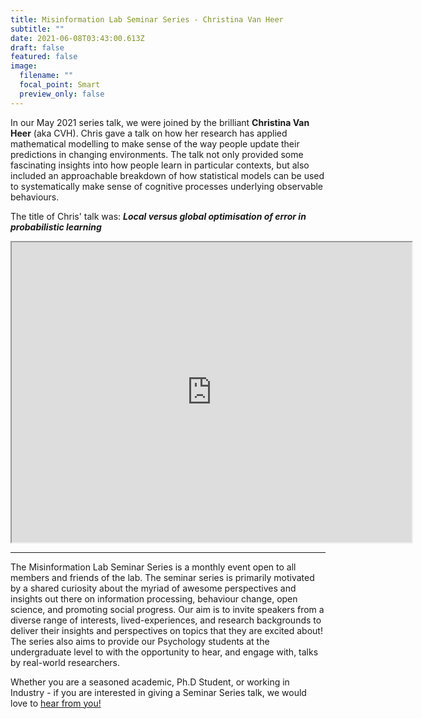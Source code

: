 ```yaml
---
title: Misinformation Lab Seminar Series - Christina Van Heer
subtitle: ""
date: 2021-06-08T03:43:00.613Z
draft: false
featured: false
image:
  filename: ""
  focal_point: Smart
  preview_only: false
---
```


In our May 2021 series talk, we were joined by the brilliant **Christina Van Heer** (aka CVH). Chris gave a talk on how her research has applied mathematical modelling to make sense of the way people update their predictions in changing environments. The talk not only provided some fascinating insights into how people learn in particular contexts, but also included an approachable breakdown of how statistical models can be used to systematically make sense of cognitive processes underlying observable behaviours. 

The title of Chris' talk was: ***Local versus global optimisation of error in probabilistic learning***

<iframe src="https://drive.google.com/file/d/1CT3GvQl7wNkc0EJxYgBKHiZJMcWSwMay/preview" width="640" height="480" allow="autoplay"></iframe>

---
The Misinformation Lab Seminar Series is a monthly event open to all members and friends of the lab. The seminar series is primarily motivated by a shared curiosity about the myriad of awesome perspectives and insights out there on information processing, behaviour change, open science, and promoting social progress. Our aim is to invite speakers from a diverse range of interests, lived-experiences, and research backgrounds to deliver their insights and perspectives on topics that they are excited about! The series also aims to provide our Psychology students at the undergraduate level to with the opportunity to hear, and engage with, talks by real-world researchers.

Whether you are a seasoned academic, Ph.D Student, or working in Industry - if you are interested in giving a Seminar Series talk, we would love to [hear from you!](mailto:josh.rhee@deakin.edu.au)

